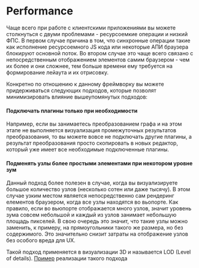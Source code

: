 # Performance

Чаще всего при работе с клиентскими приложениями вы можете столкнуться с двуми проблемами - ресурсоемкие операции и низкий ФПС. В первом случае причина в том, что синхронные операции такие как исполнение ресурсоемного JS кода или некоторые АПИ браузера блокируют основной поток. Во втором случае это чаще всего связано с непосредственным отображением элементов самим браузером - чем их более и они сложнее, тем больше времени ему требуется на формирование лейаута и их отрисовку.

Конкретно по отношению к данному фреймворку вы можете придерживаться следующих подходов, которые позволят минимизировать влияние вышеупомянутых подходов:

#### Подключать плагины только при необходимости

  Например, если вы занимаетесь преобразованием графа и на этом этапе не выполняется визуализация промежуточных результатов преобразования, то вы можете вовсе не подключать другие плагины, а результат преобразования просто скопировать в новых редактор, который уже имеет все необходимые подключенные плагины.


#### Подменять узлы более простыми элементами при некотором уровне зум

  Данный подход более полезен в случае, когда вы визуализируете большое количество узлов (несколько сотен или даже тысячу). В этом случае узким местом является непосредственно сам рендеринг елементов браузером, когда все узлы находятся во вьопорте. Как правило, если во вьюпорте отображается много узлов, значит уровень зума совсем небольшой и каждый из узлов занимает небольшую площадь пикселей. В свою очередь это значит, что такие узлы можно заменить, к примеру, на прямоугольники такого же размера, но без содержимого. Это значительно снизит затраты на отображение узлов без особого вреда для UX.

  Такой подход применяется в визуализации 3D и называется LOD (Level of details). [Пример](/examples/lod) реализации такого подхода





